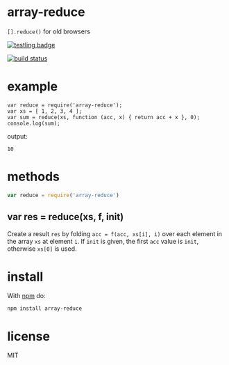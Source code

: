 # array-reduce

`[].reduce()` for old browsers

[![testling badge](https://ci.testling.com/substack/array-reduce.png)](https://ci.testling.com/substack/array-reduce)

[![build status](https://secure.travis-ci.org/substack/array-reduce.png)](http://travis-ci.org/substack/array-reduce)

# example

```
var reduce = require('array-reduce');
var xs = [ 1, 2, 3, 4 ];
var sum = reduce(xs, function (acc, x) { return acc + x }, 0);
console.log(sum);
```

output:

```
10
```

# methods

``` js
var reduce = require('array-reduce')
```

## var res = reduce(xs, f, init)

Create a result `res` by folding `acc = f(acc, xs[i], i)` over each element in
the array `xs` at element `i`. If `init` is given, the first `acc` value is
`init`, otherwise `xs[0]` is used.

# install

With [npm](https://npmjs.org) do:

```
npm install array-reduce
```

# license

MIT
